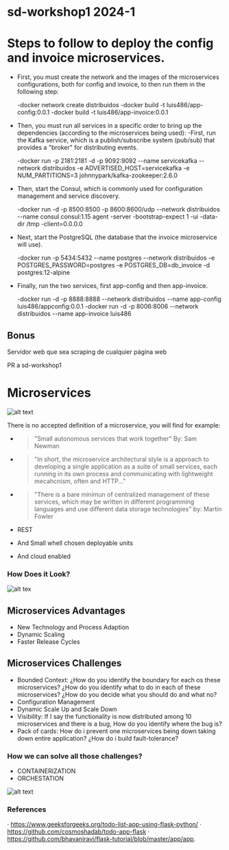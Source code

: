 
# sd-workshop1 2024-1

# Steps to follow to deploy the config and invoice microservices.

- First, you must create the network and the images of the microservices configurations, both for config and invoice, to then run them in the following step:

	-docker network create distribuidos 
	-docker build -t luis486/app-config:0.0.1 
	-docker build -t luis486/app-invoice:0.0.1
  
- Then, you must run all services in a specific order to bring up the dependencies (according to the microservices being used):
        -First, run the Kafka service, which is a publish/subscribe system (pub/sub) that provides a "broker" for distributing events.
  
  	-docker run -p 2181:2181 -d -p 9092:9092 --name servicekafka --network distribuidos -e ADVERTISED_HOST=servicekafka -e NUM_PARTITIONS=3 johnnypark/kafka-zookeeper:2.6.0
  
- Then, start the Consul, which is commonly used for configuration management and service discovery.
  
	-docker run -d -p 8500:8500 -p 8600:8600/udp --network distribuidos --name consul consul:1.15 agent -server -bootstrap-expect 1 -ui -data-dir /tmp -client=0.0.0.0
  
- Next, start the PostgreSQL (the database that the invoice microservice will use).
  
	-docker run -p 5434:5432 --name postgres --network distribuidos -e POSTGRES_PASSWORD=postgres -e POSTGRES_DB=db_invoice -d postgres:12-alpine
  
- Finally, run the two services, first app-config and then app-invoice.
  
	-docker run -d -p 8888:8888 --network distribuidos --name app-config luis486/appconfig:0.0.1 
	-docker run -d -p 8006:8006 --network distribuidos --name app-invoice luis486
  

## Bonus
Servidor web que sea scraping de cualquier página web

PR a sd-workshop1
# Microservices

![alt text](https://i.ibb.co/3cQdDny/microservices.png)

There is no accepted definition of a microservice, you will find for example:
- > "Small autonomous services that work together" By: Sam Newman  
- > "In short, the microservice architectural style is a approach to developing a single application as a suite  of small services, each running in its own process and communicating with lightweight mecahcnism, often and HTTP..."  
- > "There is a bare minimun of centralized management of these services, which may be written in different programming languages and use different data storage technologies" by: Martin Fowler  

- REST
- And Small whell chosen deployable units
- And cloud enabled

### How Does it Look?

![alt tex](https://i.ibb.co/CWvrFry/microservices2.png)

## Microservices Advantages

- New Technology and Process Adaption
- Dynamic Scaling
- Faster Release Cycles

## Microservices Challenges

- Bounded Context:  ¿How do you identify the boundary for each os these microservices?  ¿How do you identify what to do in each of these microservices?  ¿How do you decide what you should do and what no?
- Configuration Management
- Dynamic Scale Up and Scale Down
- Visibility: If I say the functionality is now distributed among 10 microservices and there is a bug, How do you identify where the bug is?  
- Pack of cards: How do i prevent one microservices being down taking down entire application? ¿How do i build fault-tolerance?

### How we can solve all those challenges?

- CONTAINERIZATION
- ORCHESTATION

![alt text](https://i.ibb.co/8mbbpJ2/microservices3.png)

### References
· https://www.geeksforgeeks.org/todo-list-app-using-flask-python/
· https://github.com/cosmoshadab/todo-app-flask
· https://github.com/bhavaniravi/flask-tutorial/blob/master/app/app.

